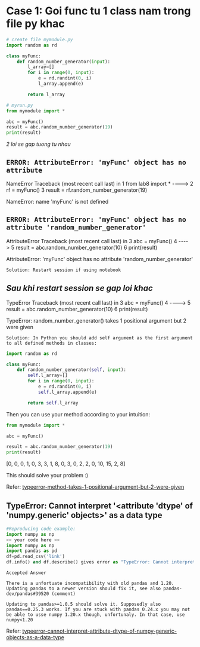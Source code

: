 
# Case 1: Goi func tu 1 class nam trong file py khac

```python
# create file mymodule.py
import random as rd

class myFunc:
    def random_number_generator(input):
        l_array=[]
        for i in range(0, input):
            e = rd.randint(0, i)
            l_array.append(e)

        return l_array

# myrun.py
from mymodule import *

abc = myFunc()
result = abc.random_number_generator(19)
print(result)
```

*2 loi se gap tuong tu nhau*

`ERROR: AttributeError: 'myFunc' object has no attribute`
---------------------------------------------------------------------------
NameError Traceback (most recent call last)
<ipython-input-2-a98f9a0223bd> in <module>
      1 from lab8 import *
----> 2 rf = myFunc()
      3 result = rf.random_number_generator(19)

NameError: name 'myFunc' is not defined

`ERROR: AttributeError: 'myFunc' object has no attribute 'random_number_generator'`
---------------------------------------------------------------------------
AttributeError Traceback (most recent call last)
<ipython-input-3-39dfcd21ae94> in <module>
      3 abc = myFunc()
      4 
----> 5 result = abc.random_number_generator(10)
      6 print(result)

AttributeError: 'myFunc' object has no attribute 'random_number_generator'

`Solution: Restart session if using notebook`


*Sau khi restart session se gap loi khac*
---------------------------------------------------------------------------
TypeError Traceback (most recent call last)
<ipython-input-1-39dfcd21ae94> in <module>
      3 abc = myFunc()
      4 
----> 5 result = abc.random_number_generator(10)
      6 print(result)

TypeError: random_number_generator() takes 1 positional argument but 2 were given

`Solution: In Python you should add self argument as the first argument to all defined methods in classes:`

```python
import random as rd

class myFunc:
    def random_number_generator(self, input):
        self.l_array=[]
        for i in range(0, input):
            e = rd.randint(0, i)
            self.l_array.append(e)

        return self.l_array
```

Then you can use your method according to your intuition:
```python
from mymodule import *

abc = myFunc()

result = abc.random_number_generator(19)
print(result)
```
[0, 0, 0, 1, 0, 3, 3, 1, 8, 0, 3, 0, 2, 2, 0, 10, 15, 2, 8]

This should solve your problem :)

Refer: [typeerror-method-takes-1-positional-argument-but-2-were-given](https://stackoverflow.com/questions/23944657/typeerror-method-takes-1-positional-argument-but-2-were-given)


## TypeError: Cannot interpret '<attribute 'dtype' of 'numpy.generic' objects>' as a data type
```py
#Reproducing code example:
import numpy as np
<< your code here >>
import numpy as np
import pandas as pd
df=pd.read_csv('link')
df.info() and df.describe() gives error as "TypeError: Cannot interpret '<attribute 'dtype' of 'numpy.generic' objects>' as a data type" and also plotting(df.plot()) gives same error.
```
`Accepted Answer`
```
There is a unfortuate incompatibility with old pandas and 1.20. Updating pandas to a newer version should fix it, see also pandas-dev/pandas#39520 (comment)

Updating to pandas>=1.0.5 should solve it. Supposedly also pandas==0.25.3 works. If you are stuck with pandas 0.24.x you may not be able to usse numpy 1.20.x though, unfortunaly. In that case, use numpy<1.20
```
Refer: [typeerror-cannot-interpret-attribute-dtype-of-numpy-generic-objects-as-a-data-type](https://lifesaver.codes/answer/typeerror-cannot-interpret-attribute-dtype-of-numpy-generic-objects-as-a-data-type-18355)

